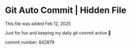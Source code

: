# Git Auto Commit | Hidden File

This file was added Feb 12, 2025

Just for fun and keeping my daily git commit active 🤪

commit number: 842879
